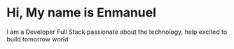 
<div class="container"><h1 class="center">Hi, My name is Enmanuel</h1></di>

 I am a Developer Full Stack passionate about the technology,  help excited to build tomorrow world
